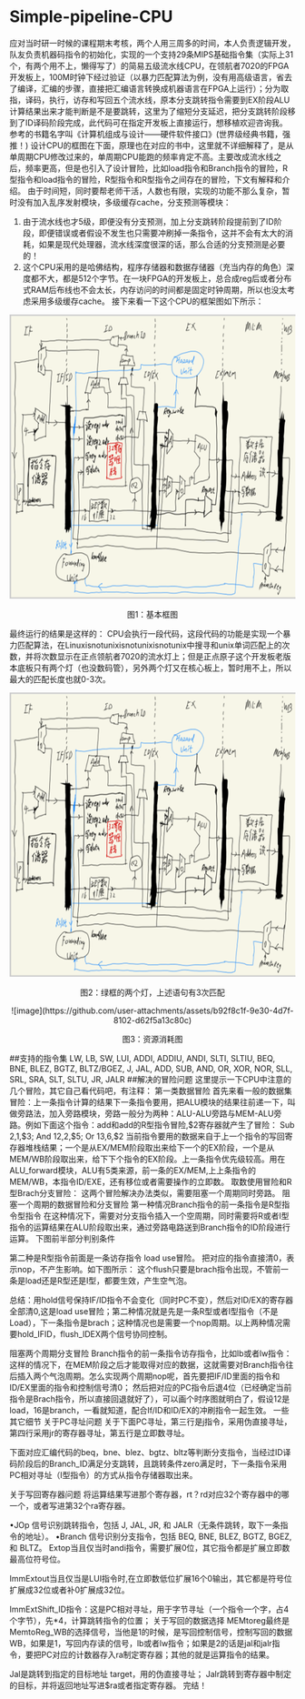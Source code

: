 # Simple-pipeline-CPU
应对当时研一时候的课程期末考核，两个人用三周多的时间，本人负责逻辑开发，队友负责机器码指令的初始化，实现的一个支持29条MIPS基础指令集（实际上31个，有两个用不上，懒得写了）的简易五级流水线CPU，在领航者7020的FPGA开发板上，100M时钟下经过验证（以暴力匹配算法为例，没有用高级语言，省去了编译，汇编的步骤，直接把汇编语言转换成机器语言在FPGA上运行）；分为取指，译码，执行，访存和写回五个流水线，原本分支跳转指令需要到EX阶段ALU计算结果出来才能判断是不是要跳转，这里为了缩短分支延迟，把分支跳转阶段移到了ID译码阶段完成，此代码可在指定开发板上直接运行，想移植欢迎咨询我。
参考的书籍名字叫《计算机组成与设计——硬件软件接口》(世界级经典书籍，强推！)
设计CPU的框图在下面，原理也在对应的书中，这里就不详细解释了，是从单周期CPU修改过来的，单周期CPU能跑的频率肯定不高。主要改成流水线之后，频率更高，但是也引入了设计冒险，比如load指令和Branch指令的冒险，R型指令和load指令的冒险，R型指令和R型指令之间存在的冒险，下文有解释和介绍。
由于时间短，同时要帮老师干活，人数也有限，实现的功能不那么复杂，暂时没有加入乱序发射模块，多级缓存cache，分支预测等模块：
1)	由于流水线也才5级，即便没有分支预测，加上分支跳转阶段提前到了ID阶段，即便错误或者假设不发生也只需要冲刷掉一条指令，这并不会有太大的消耗，如果是现代处理器，流水线深度很深的话，那么合适的分支预测是必要的！
2)	这个CPU采用的是哈佛结构，程序存储器和数据存储器（充当内存的角色）深度都不大，都是512个字节。在一块FPGA的开发板上，总合成reg后或者分布式RAM后布线也不会太长，内存访问的时间都是固定时钟周期，所以也没太考虑采用多级缓存cache。
接下来看一下这个CPU的框架图如下所示：
<p align="center">
<img src = "images/frame.png"width="700" height="500">
 </p>
 <p align="center">图1：基本框图<p>

最终运行的结果是这样的：
CPU会执行一段代码，这段代码的功能是实现一个暴力匹配算法，在Linuxisnotunixisnotunixisnotunix中搜寻和unix单词匹配上的次数，并将次数显示在正点领航者7020的流水灯上；但是正点原子这个开发板老版本底板只有两个灯（也没数码管），另外两个灯又在核心板上，暂时用不上，所以最大的匹配长度也就0-3次。
<p align="center">
 <img src = "images/frame.png"width="700" height="500">
  </p>
 <p align="center">图2：绿框的两个灯，上述语句有3次匹配 <p>
<p align="center">
 ![image](https://github.com/user-attachments/assets/b92f8c1f-9e30-4d7f-8102-d62f5a13c80c)
  </p>
 <p align="center">图3：资源消耗图<p>

##支持的指令集
  LW, LB, SW, LUI, ADDI, ADDIU, ANDI, SLTI, SLTIU, BEQ, BNE, BLEZ, BGTZ, BLTZ/BGEZ, J, JAL, ADD, SUB, AND, OR, XOR, NOR, SLL, SRL, SRA, SLT, SLTU, JR, JALR
##解决的冒险问题
这里提示一下CPU中注意的几个冒险，其它自己看代码吧，有注释：
第一类数据冒险
首先来看一般的数据集冒险：上一条指令计算的结果下一条指令要用，把ALU模块的结果往前递一下，叫做旁路法，加入旁路模块，旁路一般分为两种：ALU-ALU旁路与MEM-ALU旁路。例如下面这个指令：add和add的R型指令冒险,$2寄存器就产生了冒险：
Sub $2,$1,$3;
And $12,$2,$5;
Or $13,$6,$2
当前指令要用的数据来自于上一个指令的写回寄存器堆栈结果；一个是从EX/MEM阶段取出来给下一个的EX阶段，一个是从MEM/WB阶段取出来，给下下个指令的EX阶段。上一条指令优先级较高。用在ALU_forward模块，ALU有5类来源，前一条的EX/MEM,上上条指令的MEM/WB，本指令ID/EXE，还有移位或者需要操作的立即数。
取数使用冒险和R型Brach分支冒险：
这两个冒险解决办法类似，需要阻塞一个周期同时旁路。
阻塞一个周期的数据冒险和分支冒险
第一种情况Branch指令的前一条指令是R型指令型指令
在这种情况下，需要对分支指令插入一个空周期，同时需要将R或者I型指令的运算结果在ALU阶段取出来，通过旁路电路送到Branch指令的ID阶段进行运算。
下图前半部分判别条件
 
第二种是R型指令前面是一条访存指令
load use冒险。
把对应的指令直接清0，表示nop，不产生影响。如下图所示：
这个flush只要是brach指令出现，不管前一条是load还是R型还是I型，都要生效，产生空气泡。
 
总结：用hold信号保持IF/ID指令不会变化（同时PC不变），然后对ID/EX的寄存器全部清0,这是load use冒险；第二种情况就是先是一条R型或者I型指令（不是Load），下一条指令是brach；这种情况也是需要一个nop周期。以上两种情况需要hold_IFID，flush_IDEX两个信号协同控制。

阻塞两个周期分支冒险
Branch指令的前一条指令访存指令，比如lb或者lw指令：
这样的情况下，在MEM阶段之后才能取得对应的数据，这就需要对Branch指令往后插入两个气泡周期。怎么实现两个周期nop呢，首先要把IF/ID里面的指令和ID/EX里面的指令和控制信号清0；
然后把对应的PC指令后退4位（已经确定当前指令是Brach指令，所以直接回退就好了），可以画个时序图就明白了，假设12是load，16是branch，一看就知道，配合If/ID和ID/EX的冲刷指令一起生效。
一些其它细节
关于PC寻址问题
关于下面PC寻址，第三行是j指令，采用伪直接寻址，第四行采用jr的寄存器寻址，第五行是立即数寻址。
 
下面对应汇编代码的beq，bne、blez、bgtz、bltz等判断分支指令，当经过ID译码阶段后的Branch_ID满足分支跳转，且跳转条件zero满足时，下一条指令采用PC相对寻址（I型指令）的方式从指令存储器取出来。
 
关于写回寄存器问题
将运算结果写进那个寄存器，rt？rd对应32个寄存器中的哪一个，或者写进第32个ra寄存器。
 
•JOp 信号识别跳转指令，包括 J, JAL, JR, 和 JALR（无条件跳转，取下一条指令的地址）。
•Branch 信号识别分支指令，包括 BEQ, BNE, BLEZ, BGTZ, BGEZ, 和 BLTZ。
Extop当且仅当时andi指令，需要扩展0位，其它指令都是扩展立即数最高位符号位。
 
ImmExtout当且仅当是LUI指令时,在立即数低位扩展16个0输出，其它都是符号位扩展成32位或者补0扩展成32位。
 
ImmExtShift_ID指令：这是PC相对寻址，用于字节寻址（一个指令一个字，占4个字节），先*4，计算跳转指令的位置；
关于写回的数据选择
MEMtoreg最终是MemtoReg_WB的选择信号，当他是1的时候，是写回控制信号，控制写回的数据WB，如果是1，写回内存读的信号，lb或者lw指令；如果是2的话是jal和jalr指令，要把PC对应的计数器存入ra制定寄存器；其他的就是运算指令的结果。
 
Jal是跳转到指定的目标地址 target，用的伪直接寻址；
Jalr跳转到寄存器中制定的目标，并将返回地址写进$ra或者指定寄存器。
完结！

